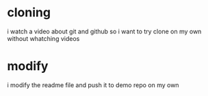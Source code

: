# cloning
i watch a video about git and github so i want to try clone on my own without whatching videos 

# modify

i modify the readme file and push it to demo repo on my own
